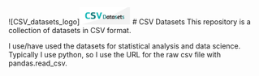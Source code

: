 ![CSV_datasets_logo]<img src="CSV_datasets_logo.png" width="100"> # CSV Datasets
This repository is a collection of datasets in CSV format.

I use/have used the datasets for statistical analysis and data science.
Typically I use python, so I use the URL for the raw csv file with pandas.read_csv.


